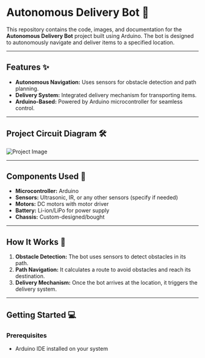 # Autonomous Delivery Bot 🚚

This repository contains the code, images, and documentation for the **Autonomous Delivery Bot** project built using Arduino. The bot is designed to autonomously navigate and deliver items to a specified location.

---

## Features ✨
- **Autonomous Navigation:** Uses sensors for obstacle detection and path planning.
- **Delivery System:** Integrated delivery mechanism for transporting items.
- **Arduino-Based:** Powered by Arduino microcontroller for seamless control.

---

## Project Circuit Diagram 🛠️
![Project Image]("https://www.google.com/url?sa=i&url=https%3A%2F%2Fsrituhobby.com%2Fhow-to-make-a-multi-function-arduino-robot%2F&psig=AOvVaw2qXNmwEAU-pAg-UpyL6Sg2&ust=1731943659102000&source=images&cd=vfe&opi=89978449&ved=0CBQQjRxqFwoTCMDK-J3X44kDFQAAAAAdAAAAABAK")

---

## Components Used 🧩
- **Microcontroller:** Arduino
- **Sensors:** Ultrasonic, IR, or any other sensors (specify if needed)
- **Motors:** DC motors with motor driver
- **Battery:** Li-ion/LiPo for power supply
- **Chassis:** Custom-designed/bought

---

## How It Works 🚀
1. **Obstacle Detection:** The bot uses sensors to detect obstacles in its path.
2. **Path Navigation:** It calculates a route to avoid obstacles and reach its destination.
3. **Delivery Mechanism:** Once the bot arrives at the location, it triggers the delivery system.

---

## Getting Started 💻
### Prerequisites
- Arduino IDE installed on your system

